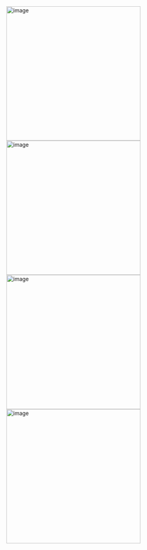 
<img width="350" alt="image" src="https://github.com/user-attachments/assets/e2c57ad8-b621-48ca-a6b5-852dd28e4d9b" />

<img width="350" alt="image" src="https://github.com/user-attachments/assets/b6018e30-7718-4f5d-8ee2-1621b1d02dd5" />

<img width="350" alt="image" src="https://github.com/user-attachments/assets/23df6c87-9c96-429c-a09c-5d2f36017d61" />

<img width="350" alt="image" src="https://github.com/user-attachments/assets/725f4c72-c854-4fb7-9808-cf802a47c56a" />
